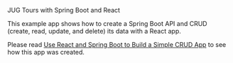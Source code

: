 JUG Tours with Spring Boot and React

This example app shows how to create a Spring Boot API and CRUD (create, read, update, and delete) its data with a React app.

Please read [Use React and Spring Boot to Build a Simple CRUD App](https://developer.okta.com/blog/2018/07/19/simple-crud-react-and-spring-boot) to see how this app was created.